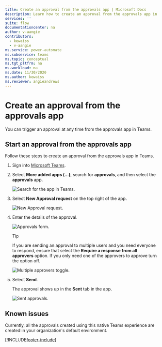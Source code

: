 ```yaml
---
title: Create an approval from the approvals app | Microsoft Docs
description: Learn how to create an approval from the approvals app in Teams.
services: ''
suite: flow
documentationcenter: na
author: v-aangie
contributors:
  - kewaiss
  - v-aangie
ms.service: power-automate
ms.subservice: teams
ms.topic: conceptual
ms.tgt_pltfrm: na
ms.workload: na
ms.date: 11/30/2020
ms.author: kewaiss
ms.reviewer: angieandrews
---
```


# Create an approval from the approvals app

You can trigger an approval at any time from the approvals app in Teams.

## Start an approval from the approvals app

Follow these steps to create an approval from the approvals app in Teams.

1. Sign into [Microsoft Teams](https://teams.microsoft.com).

2. Select **More added apps (...)**, search for **approvals**, and then select the **approvals** app.

   ![Search for the app in Teams.](../media/native-approvals-in-teams/more-apps-approvals.png)

3. Select **New Approval request** on the top right of the app.

   ![New Approval request.](../media/native-approvals-in-teams/approval-app-create.png)

4. Enter the details of the approval.

   ![Approvals form.](../media/native-approvals-in-teams/approvals-dialog-box.png)

   >[!TIP]
   >If you are sending an approval to multiple users and you need everyone to respond, ensure that select the **Require a response from all approvers** option. If you only need one of the approvers to approve turn the option off.

   ![Multiple approvers toggle.](../media/native-approvals-in-teams/multiple-approvers-toggle.png)

5. Select **Send**. 

   The approval shows up in the **Sent** tab in the app.

   ![Sent approvals.](../media/native-approvals-in-teams/approvals-app-sent.png)
   
## Known issues

Currently, all the approvals created using this native Teams experience are created in your organization's default environment.



[!INCLUDE[footer-include](../includes/footer-banner.md)]
